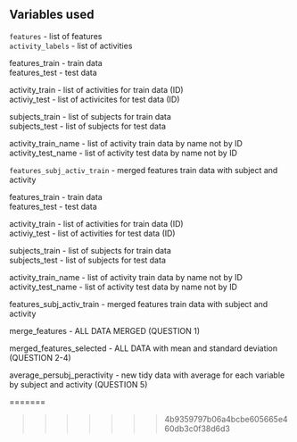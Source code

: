 ## Variables used

`features` - list of features  
`activity_labels` - list of activities


features_train - train data  
features_test - test data


activity_train - list of activities for train data (ID)  
activiy_test - list of activicites for test data (ID)


subjects_train - list of subjects for train data  
subjects_test - list of subjects for test data


activity_train_name - list of activity train data by name not by ID  
activity_test_name - list of activity test data by name not by ID


`features_subj_activ_train` - merged features train data with subject and activity


features_train - train data    
features_test - test data


activity_train - list of activities for train data (ID)    
activiy_test - list of activities for test data (ID)


subjects_train - list of subjects for train data    
subjects_test - list of subjects for test data


activity_train_name - list of activity train data by name not by ID  
activity_test_name - list of activity test data by name not by ID


features_subj_activ_train - merged features train data with subject and activity  

merge_features - ALL DATA MERGED (QUESTION 1)  

merged_features_selected - ALL DATA with mean and standard deviation (QUESTION 2-4)

average_persubj_peractivity - new tidy data with average for each variable 
                              by subject and activity (QUESTION 5)
                              
=======
>>>>>>> 4b9359797b06a4bcbe605665e460db3c0f38d6d3
